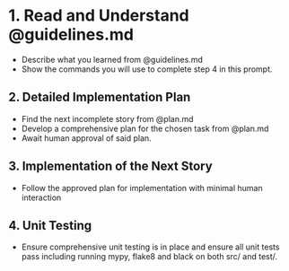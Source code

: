 # 1. Read and Understand @guidelines.md

- Describe what you learned from @guidelines.md
- Show the commands you will use to complete step 4 in this prompt.

## 2. Detailed Implementation Plan

- Find the next incomplete story from @plan.md
- Develop a comprehensive plan for the chosen task from @plan.md
- Await human approval of said plan.

## 3. Implementation of the Next Story

- Follow the approved plan for implementation with minimal human interaction

## 4. Unit Testing

- Ensure comprehensive unit testing is in place and ensure all unit tests pass including running mypy, flake8 and black on both src/ and test/.
